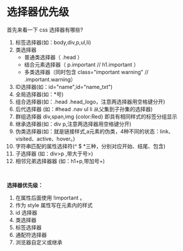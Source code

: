 # 选择器优先级

首先来看一下 css 选择器有哪些?
1. 标签选择器(如：body,div,p,ul,li)
2. 类选择器
    - 普通类选择器（ .head ）
    - 结合元素选择器（ p.important // h1.important ）
    - 多类选择器（同时包含 class="important warning" // .important.warning）
3. ID选择器(如：id="name",id="name_txt")
4. 全局选择器(如：*号)
5. 组合选择器(如：.head .head_logo，注意两选择器用空格键分开)
6. 后代选择器 (如：#head .nav ul li 从父集到子孙集的选择器)
7. 群组选择器 div,span,img {color:Red} 即具有相同样式的标签分组显示
8. 继承选择器(如：div p,注意两选择器用空格键分开)
9. 伪类选择器(如：就是链接样式,a元素的伪类，4种不同的状态：link、visited、active、hover。)
10. 字符串匹配的属性选择符(^ $ *三种，分别对应开始、结尾、包含)
11. 子选择器 (如：div>p ,带大于号>)
12. 相邻兄弟选择器器 (如：h1+p,带加号+)

<br>

**选择器优先级：**
1. 在属性后面使用 !important 。
2. 作为 style 属性写在元素内的样式
3. id 选择器
4. 类选择器
5. 标签选择器
6. 通配符选择器
7. 浏览器自定义或继承
